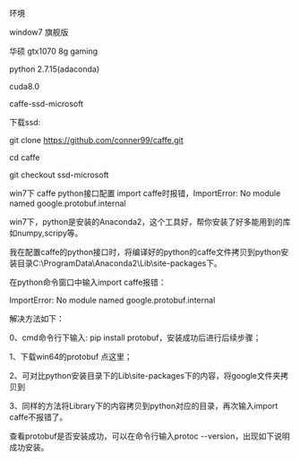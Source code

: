 环境

window7 旗舰版

华硕 gtx1070 8g gaming

python 2.7.15(adaconda)

cuda8.0

caffe-ssd-microsoft



下载ssd:

git clone <https://github.com/conner99/caffe.git>

cd caffe

git checkout ssd-microsoft



win7下 caffe python接口配置 import caffe时报错，ImportError: No module named google.protobuf.internal

win7下，python是安装的Anaconda2，这个工具好，帮你安装了好多能用到的库如numpy,scripy等。

我在配置caffe的python接口时，将编译好的python的caffe文件拷贝到python安装目录C:\ProgramData\Anaconda2\Lib\site-packages下。

在python命令窗口中输入import caffe报错：

ImportError: No module named google.protobuf.internal  

解决方法如下：

0、cmd命令行下输入: pip install protobuf，安装成功后进行后续步骤；

1、下载win64的protobuf 点这里；

2、可对比python安装目录下的Lib\site-packages下的内容，将google文件夹拷贝到

3、同样的方法将Library下的内容拷贝到python对应的目录，再次输入import caffe不报错了。

查看protobuf是否安装成功，可以在命令行输入protoc --version，出现如下说明成功安装。
